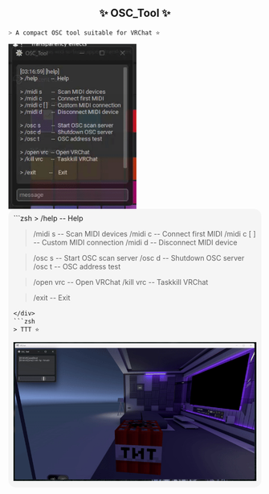 <style>
.zsh-block {
  border-radius: 15px;
  background-color: #f5f5f5; /* optional, to make the background stand out */
  padding: 10px;
  display: inline-block;
}
</style>

<h2 align="center"> ✨ OSC_Tool ✨ </h2>

```zsh
> A compact OSC tool suitable for VRChat ⭐
```

<img align="left" src="img/OSC_X.gif" width="255px"/>
<div class="zsh-block">
```zsh
> /help          --  Help

> /midi s       --  Scan MIDI devices
> /midi c       --  Connect first MIDI
> /midi c [ ]   --  Custom MIDI connection
> /midi d       --  Disconnect MIDI device

> /osc s        --  Start OSC scan server
> /osc d        --  Shutdown OSC server
> /osc t         --  OSC address test

> /open vrc  -- Open VRChat
> /kill vrc      --  Taskkill VRChat

> /exit          --    Exit
```
</div>
```zsh
> TTT ⭐
```
<img src="img/OSC_O.gif" width="1000px"/>
